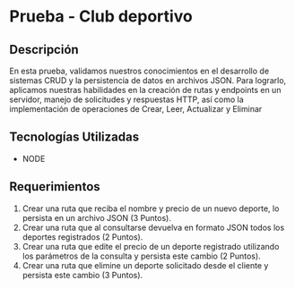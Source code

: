 # Prueba - Club deportivo
## Descripción
En esta prueba, validamos nuestros conocimientos en el desarrollo de sistemas CRUD y la persistencia de datos en archivos JSON. Para lograrlo, aplicamos nuestras habilidades en la creación de rutas y endpoints en un servidor, manejo de solicitudes y respuestas HTTP, así como la implementación de operaciones de Crear, Leer, Actualizar y Eliminar
## Tecnologías Utilizadas
- NODE
## Requerimientos
1. Crear una ruta que reciba el nombre y precio de un nuevo deporte, lo persista en un
archivo JSON (3 Puntos).
2. Crear una ruta que al consultarse devuelva en formato JSON todos los deportes
registrados (2 Puntos).
3. Crear una ruta que edite el precio de un deporte registrado utilizando los parámetros
de la consulta y persista este cambio (2 Puntos).
4. Crear una ruta que elimine un deporte solicitado desde el cliente y persista este
cambio (3 Puntos).
